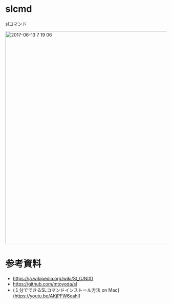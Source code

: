 # slcmd
slコマンド

<img width="662" alt="2017-06-13 7 19 06" src="https://user-images.githubusercontent.com/416977/27057786-a15ceb98-5008-11e7-9d7d-b7cc996fb8bc.png">


# 参考資料
* https://ja.wikipedia.org/wiki/Sl_(UNIX)
* https://github.com/mtoyoda/sl
* (１分でできるSLコマンドインストール方法 on Mac](https://youtu.be/AKjPFW6eahI)
